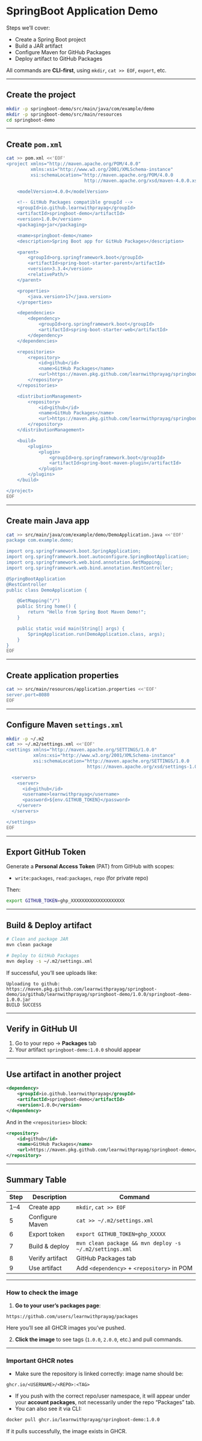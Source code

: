 # SpringBoot Application Demo

Steps we’ll cover:

* Create a Spring Boot project
* Build a JAR artifact
* Configure Maven for GitHub Packages
* Deploy artifact to GitHub Packages

All commands are **CLI-first**, using `mkdir`, `cat >> EOF`, `export`, etc.

---

## Create the project

```bash
mkdir -p springboot-demo/src/main/java/com/example/demo
mkdir -p springboot-demo/src/main/resources
cd springboot-demo
```

---

## Create `pom.xml`

```bash
cat >> pom.xml <<'EOF'
<project xmlns="http://maven.apache.org/POM/4.0.0"
         xmlns:xsi="http://www.w3.org/2001/XMLSchema-instance"
         xsi:schemaLocation="http://maven.apache.org/POM/4.0.0
                             http://maven.apache.org/xsd/maven-4.0.0.xsd">

    <modelVersion>4.0.0</modelVersion>

    <!-- GitHub Packages compatible groupId -->
    <groupId>io.github.learnwithprayag</groupId>
    <artifactId>springboot-demo</artifactId>
    <version>1.0.0</version>
    <packaging>jar</packaging>

    <name>springboot-demo</name>
    <description>Spring Boot app for GitHub Packages</description>

    <parent>
        <groupId>org.springframework.boot</groupId>
        <artifactId>spring-boot-starter-parent</artifactId>
        <version>3.3.4</version>
        <relativePath/>
    </parent>

    <properties>
        <java.version>17</java.version>
    </properties>

    <dependencies>
        <dependency>
            <groupId>org.springframework.boot</groupId>
            <artifactId>spring-boot-starter-web</artifactId>
        </dependency>
    </dependencies>

    <repositories>
        <repository>
            <id>github</id>
            <name>GitHub Packages</name>
            <url>https://maven.pkg.github.com/learnwithprayag/springboot-demo</url>
        </repository>
    </repositories>

    <distributionManagement>
        <repository>
            <id>github</id>
            <name>GitHub Packages</name>
            <url>https://maven.pkg.github.com/learnwithprayag/springboot-demo</url>
        </repository>
    </distributionManagement>

    <build>
        <plugins>
            <plugin>
                <groupId>org.springframework.boot</groupId>
                <artifactId>spring-boot-maven-plugin</artifactId>
            </plugin>
        </plugins>
    </build>

</project>
EOF
```

---

## Create main Java app

```bash
cat >> src/main/java/com/example/demo/DemoApplication.java <<'EOF'
package com.example.demo;

import org.springframework.boot.SpringApplication;
import org.springframework.boot.autoconfigure.SpringBootApplication;
import org.springframework.web.bind.annotation.GetMapping;
import org.springframework.web.bind.annotation.RestController;

@SpringBootApplication
@RestController
public class DemoApplication {

    @GetMapping("/")
    public String home() {
        return "Hello from Spring Boot Maven Demo!";
    }

    public static void main(String[] args) {
        SpringApplication.run(DemoApplication.class, args);
    }
}
EOF
```

---

## Create application properties

```bash
cat >> src/main/resources/application.properties <<'EOF'
server.port=8080
EOF
```

---

## Configure Maven `settings.xml`

```bash
mkdir -p ~/.m2
cat >> ~/.m2/settings.xml <<'EOF'
<settings xmlns="http://maven.apache.org/SETTINGS/1.0.0"
          xmlns:xsi="http://www.w3.org/2001/XMLSchema-instance"
          xsi:schemaLocation="http://maven.apache.org/SETTINGS/1.0.0
                              https://maven.apache.org/xsd/settings-1.0.0.xsd">

  <servers>
    <server>
      <id>github</id>
      <username>learnwithprayag</username>
      <password>${env.GITHUB_TOKEN}</password>
    </server>
  </servers>

</settings>
EOF
```

---

## Export GitHub Token

Generate a **Personal Access Token** (PAT) from GitHub with scopes:

* `write:packages`, `read:packages`, `repo` (for private repo)

Then:

```bash
export GITHUB_TOKEN=ghp_XXXXXXXXXXXXXXXXXXXX
```

---

## Build & Deploy artifact

```bash
# Clean and package JAR
mvn clean package

# Deploy to GitHub Packages
mvn deploy -s ~/.m2/settings.xml
```

If successful, you’ll see uploads like:

```
Uploading to github: https://maven.pkg.github.com/learnwithprayag/springboot-demo/io/github/learnwithprayag/springboot-demo/1.0.0/springboot-demo-1.0.0.jar
BUILD SUCCESS
```

---

## Verify in GitHub UI

1. Go to your repo → **Packages** tab
2. Your artifact `springboot-demo:1.0.0` should appear

---

## Use artifact in another project

```xml
<dependency>
    <groupId>io.github.learnwithprayag</groupId>
    <artifactId>springboot-demo</artifactId>
    <version>1.0.0</version>
</dependency>
```

And in the `<repositories>` block:

```xml
<repository>
    <id>github</id>
    <name>GitHub Packages</name>
    <url>https://maven.pkg.github.com/learnwithprayag/springboot-demo</url>
</repository>
```

---

## Summary Table

| Step | Description     | Command                                                 |
| ---- | --------------- | ------------------------------------------------------- |
| 1–4  | Create app      | `mkdir`, `cat >> EOF`                                   |
| 5    | Configure Maven | `cat >> ~/.m2/settings.xml`                             |
| 6    | Export token    | `export GITHUB_TOKEN=ghp_XXXXX`                         |
| 7    | Build & deploy  | `mvn clean package && mvn deploy -s ~/.m2/settings.xml` |
| 8    | Verify artifact | GitHub Packages tab                                     |
| 9    | Use artifact    | Add `<dependency>` + `<repository>` in POM              |

---

### How to check the image

1. **Go to your user’s packages page**:

```
https://github.com/users/learnwithprayag/packages
```

Here you’ll see all GHCR images you’ve pushed.

2. **Click the image** to see tags (`1.0.0`, `2.0.0`, etc.) and pull commands.

---

### Important GHCR notes

* Make sure the repository is linked correctly: image name should be:

```
ghcr.io/<USERNAME>/<REPO>:<TAG>
```

* If you push with the correct repo/user namespace, it will appear under your **account packages**, not necessarily under the repo “Packages” tab.
* You can also see it via CLI:

```bash
docker pull ghcr.io/learnwithprayag/springboot-demo:1.0.0
```

If it pulls successfully, the image exists in GHCR.



